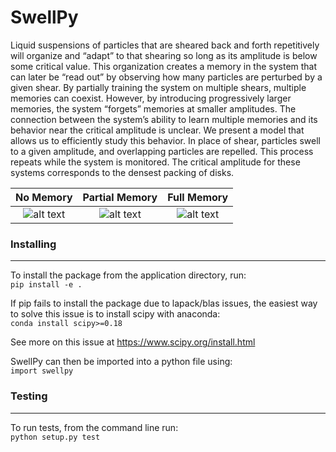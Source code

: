 # SwellPy

Liquid suspensions of particles that are sheared back and forth repetitively will organize and “adapt” to
that shearing so long as its amplitude is below some critical value. This organization creates a memory
in the system that can later be “read out” by observing how many particles are perturbed by a given
shear. By partially training the system on multiple shears, multiple memories can coexist. However, by
introducing progressively larger memories, the system “forgets” memories at smaller amplitudes. The
connection between the system’s ability to learn multiple memories and its behavior near the critical
amplitude is unclear. We present a model that allows us to efficiently study this behavior. In place of shear, particles swell to a given amplitude, and overlapping particles are
repelled. This process repeats while the system is monitored. The critical amplitude for these systems
corresponds to the densest packing of disks.

No Memory|Partial Memory|Full Memory
:------------:|:-------------:|:--------------:
![alt text](https://nproctor.github.io/img/noMem.png)|![alt text](https://nproctor.github.io/img/partialMem.png)|![alt text](https://nproctor.github.io/img/fullMem.png)


### Installing
***
To install the package from the application directory, run:   
`pip install -e .`  

If pip fails to install the package due to lapack/blas issues, the easiest way to
solve this issue is to install scipy with anaconda:  
`conda install scipy>=0.18`

See more on this issue at https://www.scipy.org/install.html

SwellPy can then be imported into a python file using:  
`import swellpy`

### Testing
***
To run tests, from the command line run:  
`python setup.py test`


